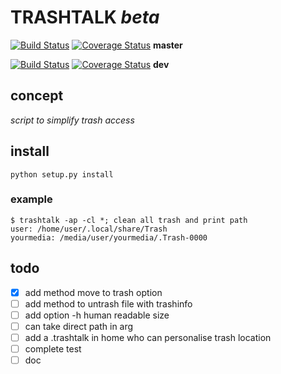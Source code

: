 # TRASHTALK *beta*

[![Build Status](https://travis-ci.org/PTank/trashtalk.svg?branch=master)](https://travis-ci.org/PTank/trashtalk) 
[![Coverage Status](https://coveralls.io/repos/github/PTank/trashtalk/badge.svg?branch=master)](https://coveralls.io/github/PTank/trashtalk?branch=master) 
__master__

[![Build Status](https://travis-ci.org/PTank/trashtalk.svg?branch=dev)](https://travis-ci.org/PTank/trashtalk) 
[![Coverage Status](https://coveralls.io/repos/github/PTank/trashtalk/badge.svg?branch=dev)](https://coveralls.io/github/PTank/trashtalk?branch=dev) 
__dev__

## concept

*script to simplify trash access*

## install

	python setup.py install

### example

	$ trashtalk -ap -cl *; clean all trash and print path
	user: /home/user/.local/share/Trash
	yourmedia: /media/user/yourmedia/.Trash-0000


## todo

* [x] add method move to trash option
* [ ] add method to untrash file with trashinfo
* [ ] add option -h human readable size
* [ ] can take direct path in arg
* [ ] add a .trashtalk in home who can personalise trash location
* [ ] complete test
* [ ] doc
